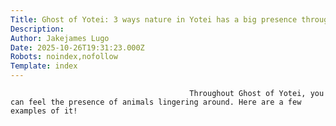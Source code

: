 ```yaml
---
Title: Ghost of Yotei: 3 ways nature in Yotei has a big presence throughout the game
Description: 
Author: Jakejames Lugo
Date: 2025-10-26T19:31:23.000Z
Robots: noindex,nofollow
Template: index
---
```


                                            Throughout Ghost of Yotei, you can feel the presence of animals lingering around. Here are a few examples of it!
                                        